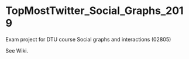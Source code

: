 # TopMostTwitter_Social_Graphs_2019
Exam project for DTU course Social graphs and interactions (02805) 

See Wiki. 
